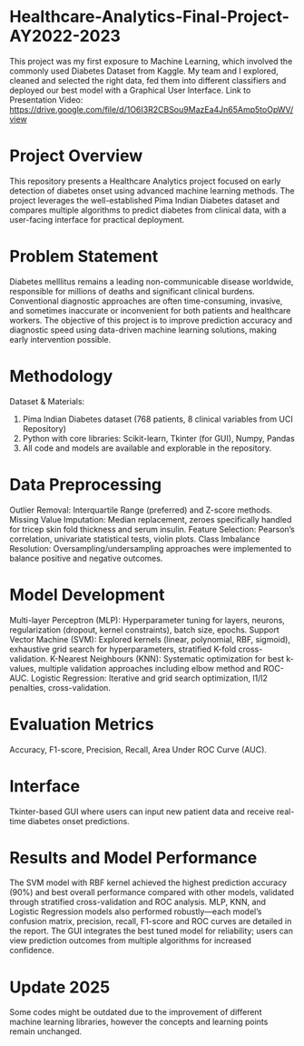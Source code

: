 # Healthcare-Analytics-Final-Project-AY2022-2023
This project was my first exposure to Machine Learning, which involved the commonly used Diabetes Dataset from Kaggle. My team and I explored, cleaned and selected the right data, fed them into different classifiers and deployed our best model with a Graphical User Interface. Link to Presentation Video: https://drive.google.com/file/d/1O6I3R2CBSou9MazEa4Jn65Amp5toOpWV/view 

# Project Overview
This repository presents a Healthcare Analytics project focused on early detection of diabetes onset using advanced machine learning methods. The project leverages the well-established Pima Indian Diabetes dataset and compares multiple algorithms to predict diabetes from clinical data, with a user-facing interface for practical deployment.

# Problem Statement
Diabetes melllitus remains a leading non-communicable disease worldwide, responsible for millions of deaths and significant clinical burdens. Conventional diagnostic approaches are often time-consuming, invasive, and sometimes inaccurate or inconvenient for both patients and healthcare workers. The objective of this project is to improve prediction accuracy and diagnostic speed using data-driven machine learning solutions, making early intervention possible.

# Methodology
Dataset & Materials: 

1) Pima Indian Diabetes dataset (768 patients, 8 clinical variables from UCI Repository)
2) Python with core libraries: Scikit-learn, Tkinter (for GUI), Numpy, Pandas
3) All code and models are available and explorable in the repository.

# Data Preprocessing

Outlier Removal: Interquartile Range (preferred) and Z-score methods.
Missing Value Imputation: Median replacement, zeroes specifically handled for tricep skin fold thickness and serum insulin.
Feature Selection: Pearson’s correlation, univariate statistical tests, violin plots.
Class Imbalance Resolution: Oversampling/undersampling approaches were implemented to balance positive and negative outcomes.

# Model Development

Multi-layer Perceptron (MLP): Hyperparameter tuning for layers, neurons, regularization (dropout, kernel constraints), batch size, epochs.
Support Vector Machine (SVM): Explored kernels (linear, polynomial, RBF, sigmoid), exhaustive grid search for hyperparameters, stratified K-fold cross-validation.
K-Nearest Neighbours (KNN): Systematic optimization for best k-values, multiple validation approaches including elbow method and ROC-AUC.
Logistic Regression: Iterative and grid search optimization, l1/l2 penalties, cross-validation.

# Evaluation Metrics
Accuracy, F1-score, Precision, Recall, Area Under ROC Curve (AUC).

# Interface
Tkinter-based GUI where users can input new patient data and receive real-time diabetes onset predictions.

# Results and Model Performance
The SVM model with RBF kernel achieved the highest prediction accuracy (90%) and best overall performance compared with other models, validated through stratified cross-validation and ROC analysis. MLP, KNN, and Logistic Regression models also performed robustly—each model’s confusion matrix, precision, recall, F1-score and ROC curves are detailed in the report.
The GUI integrates the best tuned model for reliability; users can view prediction outcomes from multiple algorithms for increased confidence.

# Update 2025
Some codes might be outdated due to the improvement of different machine learning libraries, however the concepts and learning points remain unchanged.
